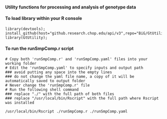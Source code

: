 #### Utility functions for processing and analysis of genotype data

#### To load library within your R console
```
library(devtools);
install_github(host="github.research.chop.edu/api/v3",repo="BiG/GtUtility");
library(GtUtility);
```


#### To run the runSmpComp.r script
```
# Copy both 'runSmpComp.r' and 'runSmpComp.yaml' files into your working folder
# Edit the 'runSmpComp.yaml' to specify inputs and output path
### avoid putting any space into the empty lines 
### do not change the yaml file name, a copy of it will be automatically saved to output folder
# Never change the 'runSmpComp.r' file
# Run the following shell command
### replace "./" with the full path of both files
### replace "/usr/local/bin/Rscript" with the full path where Rscript was installed

/usr/local/bin/Rscript ./runSmpComp.r ./runSmpComp.yaml

```
